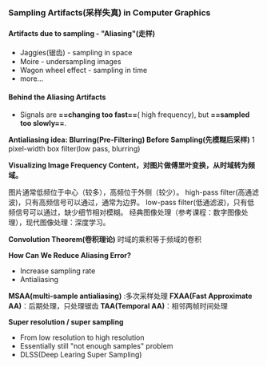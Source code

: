 ### Sampling Artifacts(采样失真) in Computer Graphics

#### Artifacts due to sampling - "Aliasing"(走样)

- Jaggies(锯齿) - sampling in space
- Moire - undersampling images
- Wagon wheel effect - sampling in time
- more...
#### Behind the Aliasing Artifacts
- Signals are **==changing too fast==**( high frequency), but **==sampled too slowly==**.


**Antialiasing idea: Blurring(Pre-Filtering) Before Sampling(先模糊后采样)**
1 pixel-width box filter(low pass, blurring)

**Visualizing Image Frequency Content，对图片做傅里叶变换，从时域转为频域。**

图片通常低频位于中心（较多），高频位于外侧（较少）。
high-pass filter(高通滤波)，只有高频信号可以通过，通常为边界。
low-pass filter(低通滤波)，只有低频信号可以通过，缺少细节相对模糊。
经典图像处理（参考课程：数字图像处理），现代图像处理：深度学习。

**Convolution Theorem(卷积理论)**
时域的乘积等于频域的卷积

**How Can We Reduce Aliasing Error?**
- Increase sampling rate
- Antialiasing

**MSAA(multi-sample antialiasing)** :多次采样处理
**FXAA(Fast Approximate AA)**：后期处理，只处理锯齿
**TAA(Temporal AA)**：相邻两帧时间处理

**Super resolution / super sampling**
- From low resolution to high resolution
- Essentially still "not enough samples" problem
- DLSS(Deep Learing Super Sampling)